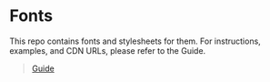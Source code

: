 # Fonts

This repo contains fonts and stylesheets for them. 
For instructions, examples, and CDN URLs, please refer to the Guide.

> [Guide](https://guides.asboy2035.com/themes/web/fonts)
